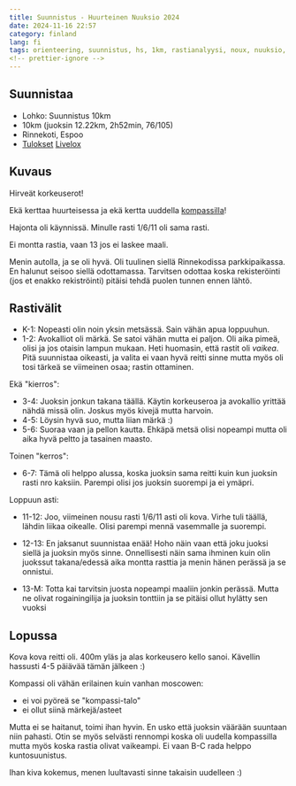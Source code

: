 ```yaml
---
title: Suunnistus - Huurteinen Nuuksio 2024
date: 2024-11-16 22:57
category: finland
lang: fi
tags: orienteering, suunnistus, hs, 1km, rastianalyysi, noux, nuuksio, huurteinen
<!-- prettier-ignore -->
---
```


## Suunnistaa

- Lohko: Suunnistus 10km
- 10km (juoksin 12.22km, 2h52min, 76/105)
- Rinnekoti, Espoo
- [Tulokset](https://navisport.com/events/f2d7a5fd-27bd-45a5-b4cd-2a7b443954ca/results/2abb2c32-6e1a-4584-b076-93c522f4924c)
  [Livelox](https://www.livelox.com/Viewer/Nuuksion-Huurteinen-2024/10?classId=875929&tab=player&selectedParticipantId=3255644)

## Kuvaus

Hirveät korkeuserot!

Ekä kerttaa huurteisessa ja ekä kertta uuddella
[kompassilla](https://www.str8compass.com/products/str8-exsakt-compass)!

Hajonta oli käynnissä. Minulle rasti 1/6/11 oli sama rasti.

Ei montta rastia, vaan 13 jos ei laskee maali.

Menin autolla, ja se oli hyvä. Oli tuulinen siellä Rinnekodissa parkkipaikassa.
En halunut seisoo siellä odottamassa. Tarvitsen odottaa koska rekisteröinti (jos
et enakko rekiströinti) pitäisi tehdä puolen tunnen ennen lähtö.

## Rastivälit

- K-1: Nopeasti olin noin yksin metsässä. Sain vähän apua loppuuhun.
- 1-2: Avokalliot oli märkä. Se satoi vähän mutta ei paljon. Oli aika pimeä,
  olisi ja jos otaisin lampun mukaan. Heti huomasin, että rastit oli _vaikea_.
  Pitä suunnistaa oikeasti, ja valita ei vaan hyvä reitti sinne mutta myös oli
  tosi tärkeä se viimeinen osaa; rastin ottaminen.

Ekä "kierros":

- 3-4: Juoksin jonkun takana täällä. Käytin korkeuseroa ja avokallio yrittää
  nähdä missä olin. Joskus myös kivejä mutta harvoin.
- 4-5: Löysin hyvä suo, mutta liian märkä :)
- 5-6: Suoraa vaan ja pellon kautta. Ehkäpä metsä olisi nopeampi mutta oli aika
  hyvä peltto ja tasainen maasto.

Toinen "kerros":

- 6-7: Tämä oli helppo alussa, koska juoksin sama reitti kuin kun juoksin rasti
  nro kaksiin. Parempi olisi jos juoksin suorempi ja ei ymäpri.

Loppuun asti:

- 11-12: Joo, viimeinen nousu rasti 1/6/11 asti oli kova. Virhe tuli täällä,
  lähdin liikaa oikealle. Olisi parempi mennä vasemmalle ja suorempi.
- 12-13: En jaksanut suunnistaa enää! Hoho näin vaan että joku juoksi siellä ja
  juoksin myös sinne. Onnellisesti näin sama ihminen kuin olin juokssut
  takana/edessä aika montta rasttia ja menin hänen perässä ja se onnistui.

- 13-M: Totta kai tarvitsin juosta nopeampi maaliin jonkin perässä. Mutta ne
  olivat rogainingilija ja juoksin tonttiin ja se pitäisi ollut hylätty sen
  vuoksi

## Lopussa

Kova kova reitti oli. 400m yläs ja alas korkeusero kello sanoi. Kävellin
hassusti 4-5 päiävää tämän jälkeen :)

Kompassi oli vähän erilainen kuin vanhan moscowen:

- ei voi pyöreä se "kompassi-talo"
- ei ollut siinä märkejä/asteet

Mutta ei se haitanut, toimi ihan hyvin. En usko että juoksin väärään suuntaan
niin pahasti. Otin se myös selvästi rennompi koska oli uudella kompassilla mutta
myös koska rastia olivat vaikeampi. Ei vaan B-C rada helppo kuntosuunistus.

Ihan kiva kokemus, menen luultavasti sinne takaisin uudelleen :)

